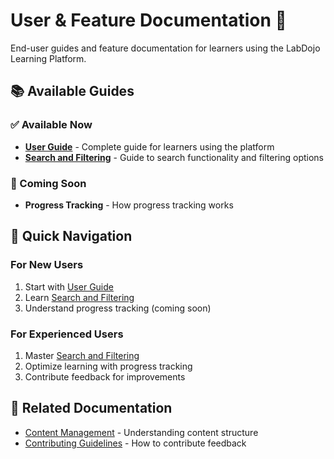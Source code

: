 
# User & Feature Documentation 👥

End-user guides and feature documentation for learners using the LabDojo Learning Platform.

## 📚 Available Guides

### ✅ Available Now
- **[User Guide](./user-guide.md)** - Complete guide for learners using the platform
- **[Search and Filtering](./search-and-filtering.md)** - Guide to search functionality and filtering options

### 🚧 Coming Soon
- **Progress Tracking** - How progress tracking works

## 🎯 Quick Navigation

### For New Users
1. Start with [User Guide](./user-guide.md)
2. Learn [Search and Filtering](./search-and-filtering.md)
3. Understand progress tracking (coming soon)

### For Experienced Users
1. Master [Search and Filtering](./search-and-filtering.md)
2. Optimize learning with progress tracking
3. Contribute feedback for improvements

## 🔗 Related Documentation
- [Content Management](../content-management/content-management.md) - Understanding content structure
- [Contributing Guidelines](../contributor-community/contributing.md) - How to contribute feedback
